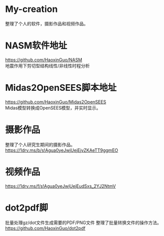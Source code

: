 # My-creation
整理了个人的软件，摄影作品和视频作品。
# NASM软件地址
https://github.com/HaoxinGuo/NASM  
地震作用下剪切型结构线性/非线性时程分析
# Midas2OpenSEES脚本地址
https://github.com/HaoxinGuo/Midas2OpenSEES  
Midas模型转换成OpenSEES模型，并实时显示。
# 摄影作品
整理了个人研究生期间的摄影作品。  
https://1drv.ms/b/s!Agua0yeJwjUejEjvZKAeTT9ggmEO  
# 视频作品
https://1drv.ms/f/s!Agua0yeJwjUejEudSxs_2YJ2NtmV  
# dot2pdf脚
批量处理gz/dot文件生成需要的PDF/PNG文件 整理了批量转换文件的操作方法。  
https://github.com/HaoxinGuo/dot2pdf



